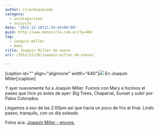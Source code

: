 ```yaml
---
author: ricardoquesada
category:
  - uncategorized
  - unicycle
date: "2012-12-28T21:39:44+00:00"
guid: http://www.monociclo.com.ar/?p=404
tag:
  - joaquin-miller
  - muni
title: Joaquin Miller de nuevo
url: /2012/12/28/joaquin-miller-de-nuevo/

---
```

\[caption id="" align="alignnone" width="640"\]![](https://lh6.googleusercontent.com/-OB_-AOpm5g0/UN4F-WYabEI/AAAAAAAArTM/JyovWclJDiY/s640/P1000115.JPG) En Joaquin Miller\[/caption\]

Y ayer nuevamente fui a Joaquin Miller. Fuimos con Mary e hicimos el paseo que hice yo antes de ayer: Big Trees, Chaparral, Sunset y subir por Palos Colorados.

Llegamos a eso de las 2:00pm así que hacia un poco de frio al final. Lindo paseo, tranquilo, con un día soleado.

Fotos aca: [Joaquin Miller - encore.](https://picasaweb.google.com/111588202880883771967/JoaquinMillerDec2012Enconre#)
